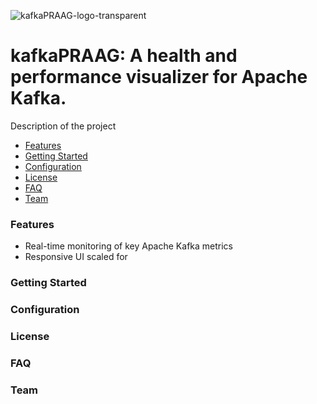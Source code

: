 ![kafkaPRAAG-logo-transparent](https://github.com/oslabs-beta/progue-for-kafka/assets/97624308/935ba100-9231-4318-b693-1a9e604644df)

# kafkaPRAAG: A health and performance visualizer for Apache Kafka.

Description of the project

- [Features](#features)
- [Getting Started](#getting-started)
- [Configuration](#configuration)
- [License](#license)
- [FAQ](#faq)
- [Team](#team)

### Features
- Real-time monitoring of key Apache Kafka metrics
- Responsive UI scaled for 

### Getting Started


### Configuration


### License


### FAQ


### Team